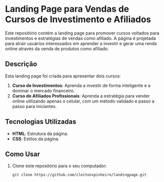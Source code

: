 # Landing Page para Vendas de Cursos de Investimento e Afiliados

Este repositório contém a landing page para promover cursos voltados para investimentos e estratégias de vendas como afiliado. A página é projetada para atrair usuários interessados em aprender a investir e gerar uma renda online através da venda de produtos como afiliado.

## Descrição

Esta landing page foi criada para apresentar dois cursos:

1. **Curso de Investimentos**: Aprenda a investir de forma inteligente e a dominar o mercado financeiro.
2. **Curso de Afiliados Profissionais**: Aprenda a estratégia para vender online utilizando apenas o celular, com um método validado e passo a passo para iniciantes.

## Tecnologias Utilizadas

- **HTML**: Estrutura da página.
- **CSS**: Estilos da página.

## Como Usar

1. Clone este repositório para o seu computador:
   ```bash
   git clone https://github.com/cleitonvpinheiro/landingpage.git
